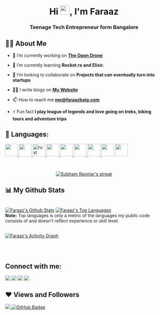 <h1 align="center">Hi <img src="https://raw.githubusercontent.com/MartinHeinz/MartinHeinz/master/wave.gif" width="30px">, I'm Faraaz</h1>
<h3 align="center">Teenage Tech Entrepreneur form Bangalore</h3>


## 🙋‍♂️ About Me

- 🔭 I’m currently working on **[The Open Drone](https://theopendrone.com)**

- 🌱 I’m currently learning **Rocket.rs and Elixir.**

- 👯 I’m looking to collaborate on **Projects that can eventually turn into startups**

- 👨‍💻 I write blogs on **[My Website](https://faraazbaig.com/blog)**

- 📫 How to reach me **me@faraazbaig.com**

- ⚡ Fun fact **I play league of legends and love going on treks, biking tours and adventure trips**

## 🚀 Languages:

<p align="left">
    <a href="https://www.w3.org/html/" target="_blank"> <img src="https://img.icons8.com/color/48/000000/html-5.png" width="40" height="40"/> </a> 
    <a href="https://www.w3schools.com/css/" target="_blank"> <img src="https://img.icons8.com/color/48/000000/css3.png" width="40" height="40"/> </a>
    <a href="https://www.rust-lang.org" target="_blank"> <img src="https://www.rust-lang.org/logos/rust-logo-64x64.png" alt="rust" width="40" height="40"/> </a> 
  <a href="https://developer.mozilla.org/en-US/docs/Web/JavaScript" target="_blank"> <img src="https://img.icons8.com/color/48/000000/javascript.png" width="40" height="40"/> </a> 
  <a href="https://www.typescriptlang.org/" target="_blank"> <img src="https://img.icons8.com/color/48/000000/typescript.png" width="40" height="40"/> </a>
  <a href="https://kotlinlang.org" target="_blank"> <img src="https://img.icons8.com/color/48/000000/kotlin.png" width="40" height="40"/> </a>
  <a href="https://www.haskell.org" target="_blank"><img src="https://img.icons8.com/officel/80/000000/haskell.png" width="40" height="40"/> </a>
  <a href="https://www.tutorialspoint.com/unix/shell_scripting.htm" target="_blank"> <img src="https://img.icons8.com/office/80/000000/console.png" width="40" height="40"/></a>
  <a href="https://developer.apple.com/swift/" target="_blank"> <img src="https://img.icons8.com/fluent/48/000000/swift.png" width="40" height="40"/> </a>
    
</p>

<br/>

<p align="center">
    <a href="https://github.com/faraaz-baig/github-readme-streak-stats">
        <img title="🔥 Get streak stats for your profile at git.io/streak-stats" alt="Subham Raoniar's streak" src="https://github-readme-streak-stats.herokuapp.com/?user=faraaz-baig&theme=black-ice&hide_border=true&stroke=0000&background=060A0CD0"/>
    </a>
</p>

## 📊 My Github Stats

  <br/>
    <a href="https://github.com/faraaz-baig/github-readme-stats"><img alt="Faraaz's Github Stats" src="https://github-readme-stats.vercel.app/api?username=faraaz-baig&show_icons=true&count_private=true&theme=react&hide_border=true&bg_color=0D1117" /></a>
  <a href="https://github.com/faraaz-baig/github-readme-stats"><img alt="Faraaz's Top Languages" src="https://github-readme-stats.vercel.app/api/top-langs/?username=faraaz-baig&langs_count=8&count_private=true&layout=compact&theme=react&hide_border=true&bg_color=0D1117" /></a>
  <br/>
  <b>Note:</b> Top languages is only a metric of the languages my public code consists of and doesn't reflect experience or skill level.


<br/>
<br/>

<a href="https://github.com/faraaz-baig/github-readme-activity-graph"><img alt="Faraaz's Activity Graph" src="https://activity-graph.herokuapp.com/graph?username=faraaz-baig&bg_color=0D1117&color=5BCDEC&line=5BCDEC&point=FFFFFF&hide_border=true" /></a>

<br/>
<br/>

## Connect with me:
<p align="left">

<a href = "https://www.linkedin.com/in/faraazbaig/"><img src="https://img.icons8.com/fluent/48/000000/linkedin.png"/></a>
<a href = "https://twitter.com/faraazofficial"><img src="https://img.icons8.com/fluent/48/000000/twitter.png"/></a>
<a href = "https://www.instagram.com/faraazofficial/"><img src="https://img.icons8.com/fluent/48/000000/instagram-new.png"/></a>
<a href = "https://open.spotify.com/show/1LPc8iYsIjlPdlqlZ351mt"><img src="https://img.icons8.com/fluent/48/000000/spotify.png"/></a>

</p>

## ❤ Views and Followers
<a href="https://github.com/Meghna-DAS/github-profile-views-counter">
    <img src="https://komarev.com/ghpvc/?username=faraaz-baig">
</a>
<a href="https://github.com/faraaz-baig?tab=followers"><img src="https://img.shields.io/github/followers/faraaz-baig?label=Followers&style=social" alt="GitHub Badge"></a>
